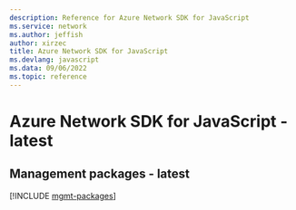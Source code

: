 ```yaml
---
description: Reference for Azure Network SDK for JavaScript
ms.service: network
ms.author: jeffish
author: xirzec
title: Azure Network SDK for JavaScript
ms.devlang: javascript
ms.data: 09/06/2022
ms.topic: reference
---
```

# Azure Network SDK for JavaScript - latest

## Management packages - latest
[!INCLUDE [mgmt-packages](network-mgmt-index.md)]